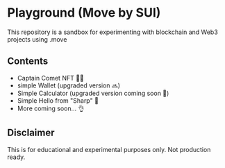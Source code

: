 # Playground (Move by SUI)

This repository is a sandbox for experimenting with blockchain and Web3 projects using .move

## Contents
- Captain Comet NFT 🦸‍♂️
- simple Wallet (upgraded version 🔜)
- Simple Calculator (upgraded version coming soon 📌)
- Simple Hello from "Sharp" 🫶
- More coming soon... 👌

## Disclaimer
This is for educational and experimental purposes only. Not production ready.






